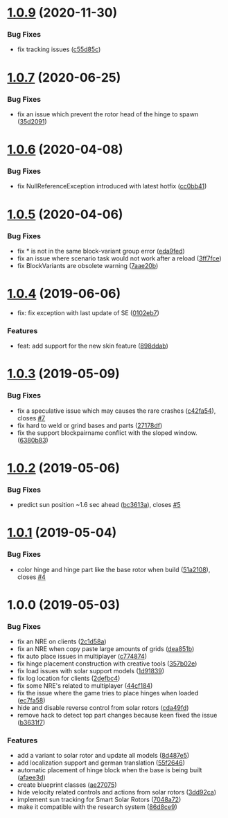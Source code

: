 # [1.0.9](https://github.com/SiskSjet/SmartRotors/compare/v1.0.8...v1.0.9) (2020-11-30)


### Bug Fixes

* fix tracking issues ([c55d85c](https://github.com/SiskSjet/SmartRotors/commit/c55d85c50e7a4e1b138f4b56c1e2b35633db6c32))



# [1.0.7](https://github.com/SiskSjet/SmartRotors/compare/v1.0.6...v1.0.7) (2020-06-25)


### Bug Fixes

* fix an issue which prevent the rotor head of the hinge to spawn ([35d2091](https://github.com/SiskSjet/SmartRotors/commit/35d20911cb1393845db1f76588ef735b0194a005))



# [1.0.6](https://github.com/SiskSjet/SmartRotors/compare/v1.0.5...v1.0.6) (2020-04-08)


### Bug Fixes

* fix NullReferenceException introduced with latest hotfix ([cc0bb41](https://github.com/SiskSjet/SmartRotors/commit/cc0bb419c2ca9f43b0a277cd7ac2e35cedbd7508))



# [1.0.5](https://github.com/SiskSjet/SmartRotors/compare/v1.0.4...v1.0.5) (2020-04-06)


### Bug Fixes

* fix * is not in the same block-variant group error ([eda9fed](https://github.com/SiskSjet/SmartRotors/commit/eda9fed896290040f9764dfbffef63c933d3b177))
* fix an issue where scenario task would not work after a reload ([3ff7fce](https://github.com/SiskSjet/SmartRotors/commit/3ff7fce8932326ba746a74e24c54dbc7770bd226))
* fix BlockVariants are obsolete warning ([7aae20b](https://github.com/SiskSjet/SmartRotors/commit/7aae20bed01075ea4f854562d1758b1e1c903eb5))



# [1.0.4](https://github.com/SiskSjet/SmartRotors/compare/v1.0.3...v1.0.4) (2019-06-06)


* fix: fix exception with last update of SE ([0102eb7](https://github.com/SiskSjet/SmartRotors/commit/0102eb7))


### Features

* feat: add support for the new skin feature ([898ddab](https://github.com/SiskSjet/SmartRotors/commit/898ddab))



# [1.0.3](https://github.com/SiskSjet/SmartRotors/compare/v1.0.2...v1.0.3) (2019-05-09)


### Bug Fixes

* fix a speculative issue which may causes the rare crashes ([c42fa54](https://github.com/SiskSjet/SmartRotors/commit/c42fa54)), closes [#7](https://github.com/SiskSjet/SmartRotors/issues/7)
* fix hard to weld or grind bases and parts ([27178df](https://github.com/SiskSjet/SmartRotors/commit/27178df))
* fix the support blockpairname conflict with the sloped window. ([6380b83](https://github.com/SiskSjet/SmartRotors/commit/6380b83))



# [1.0.2](https://github.com/SiskSjet/SmartRotors/compare/v1.0.1...v1.0.2) (2019-05-06)


### Bug Fixes

* predict sun position ~1.6 sec ahead ([bc3613a](https://github.com/SiskSjet/SmartRotors/commit/bc3613a)), closes [#5](https://github.com/SiskSjet/SmartRotors/issues/5)



# [1.0.1](https://github.com/SiskSjet/SmartRotors/compare/v1.0.0...v1.0.1) (2019-05-04)


### Bug Fixes

* color hinge and hinge part like the base rotor when build ([51a2108](https://github.com/SiskSjet/SmartRotors/commit/51a2108)), closes [#4](https://github.com/SiskSjet/SmartRotors/issues/4)



# 1.0.0 (2019-05-03)


### Bug Fixes

* fix an NRE on clients ([2c1d58a](https://github.com/SiskSjet/SmartRotors/commit/2c1d58a))
* fix an NRE when copy paste large amounts of grids ([dea851b](https://github.com/SiskSjet/SmartRotors/commit/dea851b))
* fix auto place issues in multiplayer ([c774874](https://github.com/SiskSjet/SmartRotors/commit/c774874))
* fix hinge placement construction with creative tools ([357b02e](https://github.com/SiskSjet/SmartRotors/commit/357b02e))
* fix load issues with solar support models ([1d91839](https://github.com/SiskSjet/SmartRotors/commit/1d91839))
* fix log location for clients ([2defbc4](https://github.com/SiskSjet/SmartRotors/commit/2defbc4))
* fix some NRE's related to multiplayer ([44cf184](https://github.com/SiskSjet/SmartRotors/commit/44cf184))
* fix the issue where the game tries to place hinges when loaded ([ec7fa58](https://github.com/SiskSjet/SmartRotors/commit/ec7fa58))
* hide and disable reverse control from solar rotors ([cda49fd](https://github.com/SiskSjet/SmartRotors/commit/cda49fd))
* remove hack to detect top part changes because keen fixed the issue ([b3631f7](https://github.com/SiskSjet/SmartRotors/commit/b3631f7))


### Features

* add a variant to solar rotor and update all models ([8d487e5](https://github.com/SiskSjet/SmartRotors/commit/8d487e5))
* add localization support and german translation ([55f2646](https://github.com/SiskSjet/SmartRotors/commit/55f2646))
* automatic placement of hinge block when the base is being built ([afaee3d](https://github.com/SiskSjet/SmartRotors/commit/afaee3d))
* create blueprint classes ([ae27075](https://github.com/SiskSjet/SmartRotors/commit/ae27075))
* hide velocity related controls and actions from solar rotors ([3dd92ca](https://github.com/SiskSjet/SmartRotors/commit/3dd92ca))
* implement sun tracking for Smart Solar Rotors ([7048a72](https://github.com/SiskSjet/SmartRotors/commit/7048a72))
* make it compatible with the research system ([86d8ce9](https://github.com/SiskSjet/SmartRotors/commit/86d8ce9))









